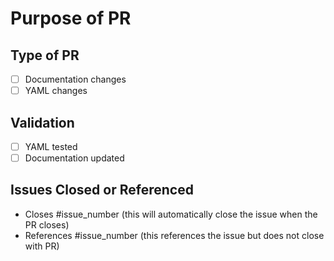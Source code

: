 # Purpose of PR

## Type of PR

- [ ] Documentation changes
- [ ] YAML changes

## Validation

- [ ] YAML tested
- [ ] Documentation updated

## Issues Closed or Referenced

- Closes #issue_number (this will automatically close the issue when the PR closes)
- References #issue_number (this references the issue but does not close with PR)
